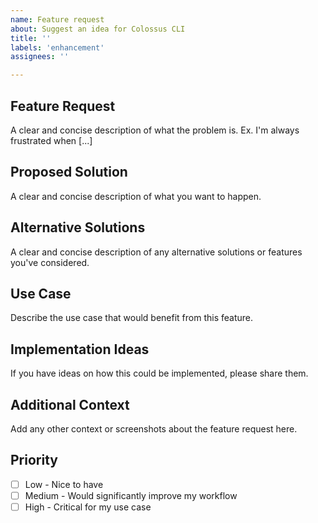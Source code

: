 ```yaml
---
name: Feature request
about: Suggest an idea for Colossus CLI
title: ''
labels: 'enhancement'
assignees: ''

---
```


## Feature Request
A clear and concise description of what the problem is. Ex. I'm always frustrated when [...]

## Proposed Solution
A clear and concise description of what you want to happen.

## Alternative Solutions
A clear and concise description of any alternative solutions or features you've considered.

## Use Case
Describe the use case that would benefit from this feature.

## Implementation Ideas
If you have ideas on how this could be implemented, please share them.

## Additional Context
Add any other context or screenshots about the feature request here.

## Priority
- [ ] Low - Nice to have
- [ ] Medium - Would significantly improve my workflow
- [ ] High - Critical for my use case
